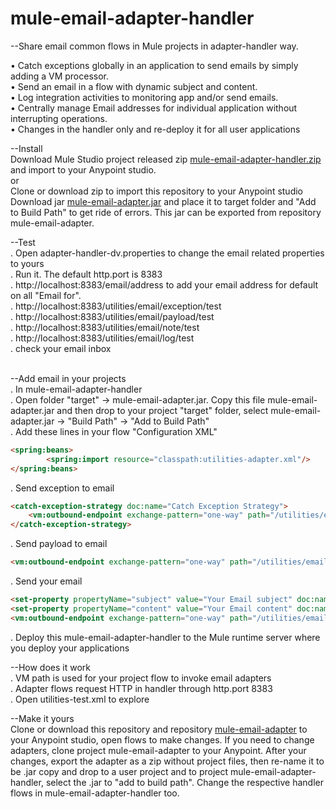 # mule-email-adapter-handler

--Share email common flows in Mule projects in adapter-handler way.</br>

•	Catch exceptions globally in an application to send emails by simply adding a VM processor. </br>
•	Send an email in a flow with dynamic subject and content. </br>
•	Log integration activities to monitoring app and/or send emails. </br>
•	Centrally manage Email addresses for individual application without interrupting operations.</br>
•	Changes in the handler only and re-deploy it for all user applications</br>

--Install<br/>
Download Mule Studio project released zip <a href="https://github.com/kunji01/mule-email-adapter-handler/files/1162714/mule-email-adapter-handler.zip"> mule-email-adapter-handler.zip </a> and import to your Anypoint studio.</br>
 or<br/>
Clone or download zip to import this repository to your Anypoint studio</br>
Download jar <a href="https://github.com/kunji01/mule-email-adapter-handler/blob/master/target/mule-email-adapter.jar">mule-email-adapter.jar</a> and place it to target folder and "Add to Build Path" to get ride of errors. This jar can be exported from repository mule-email-adapter.<br/>

--Test</br>
. Open adapter-handler-dv.properties to change the email related properties to yours</br>
. Run it. The default http.port is 8383</br>
. http://localhost:8383/email/address to add your email address for default on all "Email for".</br>
. http://localhost:8383/utilities/email/exception/test</br>
. http://localhost:8383/utilities/email/payload/test</br>
. http://localhost:8383/utilities/email/note/test</br>
. http://localhost:8383/utilities/email/log/test</br>
. check your email inbox</br><br/>

--Add email in your projects</br>
. In mule-email-adapter-handler<br/>
. Open folder "target" -&gt; mule-email-adapter.jar. Copy this file mule-email-adapter.jar and then drop to your project "target" folder, select mule-email-adapter.jar -&gt; "Build Path" -&gt; "Add to Build Path" <br/>
. Add these lines in your flow "Configuration XML"
```html
<spring:beans>
        <spring:import resource="classpath:utilities-adapter.xml"/>
</spring:beans>
```
. Send exception to email<br/>
```html
<catch-exception-strategy doc:name="Catch Exception Strategy">
    <vm:outbound-endpoint exchange-pattern="one-way" path="/utilities/email/exception" doc:name="VM" connector-ref="utilitiesAdapter_VM"/>
</catch-exception-strategy>
```

. Send payload to email<br/>
```html
<vm:outbound-endpoint exchange-pattern="one-way" path="/utilities/email/payload" connector-ref="utilitiesAdapter_VM" doc:name="VM"/>
```

. Send your email<br/>
```html
<set-property propertyName="subject" value="Your Email subject" doc:name="subject"/>
<set-property propertyName="content" value="Your Email content" doc:name="content"/>
<vm:outbound-endpoint exchange-pattern="one-way" path="/utilities/email/note" doc:name="VM" connector-ref="utilitiesAdapter_VM"/>
```

. Deploy this mule-email-adapter-handler to the Mule runtime server where you deploy your applications<br/>

--How does it work<br>
. VM path is used for your project flow to invoke email adapters<br/>
. Adapter flows request HTTP in handler through http.port 8383<br/>
. Open utilities-test.xml to explore<br/>
 

--Make it yours<br/>
Clone or download this repository and repository <a href="https://github.com/kunji01/mule-email-adapter">mule-email-adapter</a> to your Anypoint studio, open flows to make changes. If you need to change adapters, clone project mule-email-adapter to your
Anypoint. After your changes, export the adapter as a zip without project files, then re-name it to be .jar
copy and drop to a user project and to project mule-email-adapter-handler, select the .jar to "add to build path". Change the respective handler flows in mule-email-adapter-handler too.</br>



